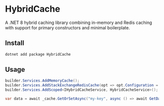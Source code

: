 # HybridCache

A .NET 8 hybrid caching library combining in-memory and Redis caching with support for primary constructors and minimal boilerplate.

## Install
```bash
dotnet add package HybridCache
```

## Usage
```csharp
builder.Services.AddMemoryCache();
builder.Services.AddStackExchangeRedisCache(opt => opt.Configuration = "localhost:6379");
builder.Services.AddScoped<IHybridCacheService, HybridCacheService>();
```

```csharp
var data = await _cache.GetOrSetAsync("my-key", async () => await GetDataAsync());
```
